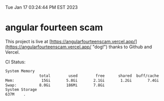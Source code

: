 Tue Jan 17 03:24:44 PM EST 2023

# angular fourteen scam


This project is live at [https://angularfourteenscam.vercel.app/](https://angularfourteenscam.vercel.app/ "dog!") thanks to Github and Vercel.

CI Status: 

```bash
System Memory
               total        used        free      shared  buff/cache   available
Mem:            15Gi       5.8Gi       2.1Gi       1.2Gi       7.4Gi       7.9Gi
Swap:          8.0Gi       186Mi       7.8Gi
System Storage
637M	.
```
